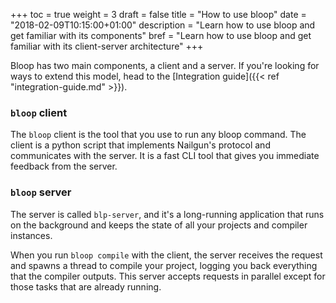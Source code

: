 +++
toc = true
weight = 3
draft = false
title = "How to use bloop"
date = "2018-02-09T10:15:00+01:00"
description = "Learn how to use bloop and get familiar with its components"
bref = "Learn how to use bloop and get familiar with its client-server architecture"
+++

Bloop has two main components, a client and a server. If you're looking for
ways to extend this model, head to the [Integration
guide]({{< ref "integration-guide.md" >}}).

### `bloop` client

The `bloop` client is the tool that you use to run any bloop command. The
client is a python script that implements Nailgun's protocol and communicates
with the server. It is a fast CLI tool that gives you immediate feedback from
the server.

### `bloop` server

The server is called `blp-server`, and it's a long-running application that
runs on the background and keeps the state of all your projects and compiler
instances.

When you run `bloop compile` with the client, the server receives the request
and spawns a thread to compile your project, logging you back everything that
the compiler outputs. This server accepts requests in parallel except for
those tasks that are already running.

